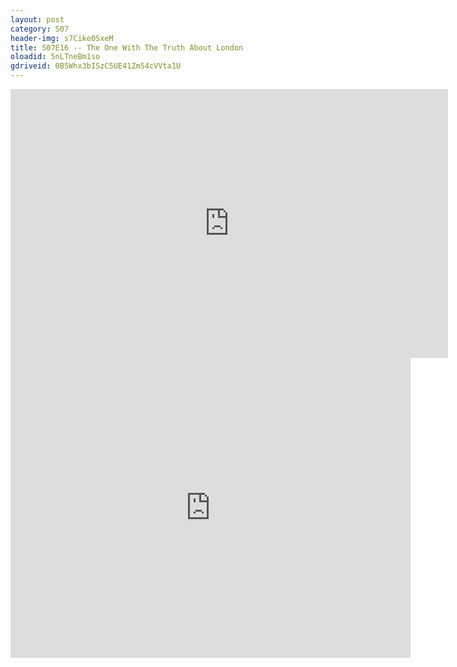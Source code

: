 ```yaml
---
layout: post 
category: S07 
header-img: s7Cike0SxeM 
title: S07E16 -- The One With The Truth About London 
oloadid: 5nLTneBm1so 
gdriveid: 0B5Whx3bISzC5UE41Zm54cVVta1U 
--- 
```

<!--more--> 
<iframe src='https://openload.co/embed/5nLTneBm1so/' width='700' height='430' frameborder='0' scrolling='no' allowfullscreen='allowfullscreen'></iframe> 
<iframe src='https://drive.google.com/file/d/0B5Whx3bISzC5UE41Zm54cVVta1U/preview' width='640' height='480' frameborder='0' scrolling='no' allowfullscreen='allowfullscreen'></iframe> 